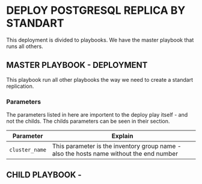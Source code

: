 # DEPLOY POSTGRESQL REPLICA BY STANDART

This deployment is divided to playbooks. We have the master playbook that runs all others.

## MASTER PLAYBOOK - DEPLOYMENT

This playbook run all other playbooks the way we need to create a standart replication.

### Parameters

The parameters listed in here are importent to the deploy play itself - and not the childs.
The childs parameters can be seen in their section.

| Parameter | Explain |
| --- | --- |
| `cluster_name` | This parameter is the inventory group name - also the hosts name without the end number |
 

## CHILD PLAYBOOK - 
